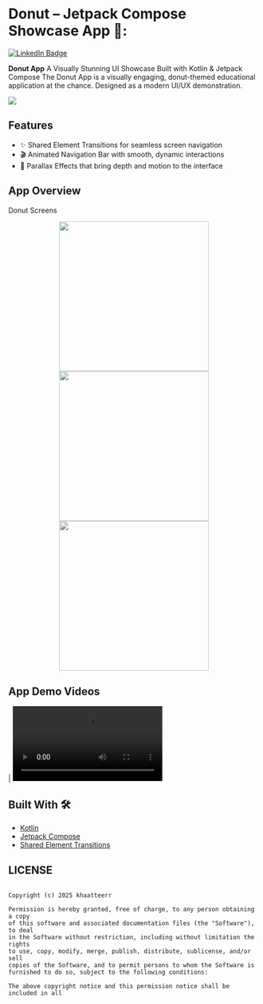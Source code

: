 #  Donut – Jetpack Compose Showcase App 🍩: 

<a href="https://www.linkedin.com/in/khateer/">
    <img src="https://img.shields.io/badge/LinkedIn-blue?style=for-the-badge&logo=linkedin&logoColor=white" alt="LinkedIn Badge"/>
  </a>
  
 **Donut App** A Visually Stunning UI Showcase Built with Kotlin & Jetpack Compose The Donut App is a visually engaging, donut-themed educational application at the chance. Designed as a modern UI/UX demonstration.

 ![](https://i.ibb.co/yxt9NdW/donut-cover.png)
 
 ## Features
- ✨ Shared Element Transitions for seamless screen navigation
- 🎬 Animated Navigation Bar with smooth, dynamic interactions
- 🌌 Parallax Effects that bring depth and motion to the interface

 ## App Overview

Donut Screens
<div align="center">
  <img src="https://i.ibb.co/35hrS5sT/donut-1.jpg" width="300" />
  <img src="https://i.ibb.co/4gVDF3Zw/donut-2.jpg" width="300" /> 
  <img src="https://i.ibb.co/Pv0kPnG1/donut-3.jpg" width="300" />

</div>

## App Demo Videos
| <video src="https://github.com/user-attachments/assets/2cd5fad9-5c12-497d-a888-81c02dd87b65" type="video/mp4"/> |
## Built With 🛠

*  [Kotlin](https://kotlinlang.org/) 
*  [Jetpack Compose](https://developer.android.com/jetpack/compose)
*  [Shared Element Transitions](https://developer.android.com/develop/ui/compose/animation/shared-elements)



## LICENSE
```MIT License

Copyright (c) 2025 khaatteerr

Permission is hereby granted, free of charge, to any person obtaining a copy
of this software and associated documentation files (the "Software"), to deal
in the Software without restriction, including without limitation the rights
to use, copy, modify, merge, publish, distribute, sublicense, and/or sell
copies of the Software, and to permit persons to whom the Software is
furnished to do so, subject to the following conditions:

The above copyright notice and this permission notice shall be included in all
